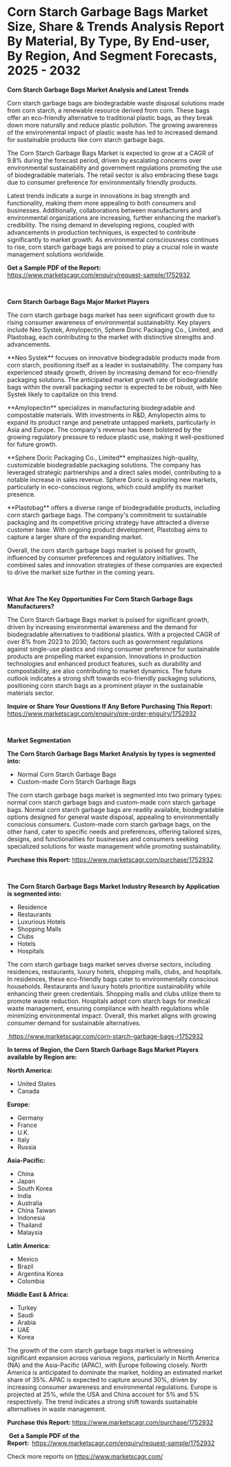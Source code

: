 <p><h1>Corn Starch Garbage Bags Market Size, Share & Trends Analysis Report By Material, By Type, By End-user, By Region, And Segment Forecasts, 2025 - 2032</h1></p><p><strong>Corn Starch Garbage Bags Market Analysis and Latest Trends</strong></p>
<p><p>Corn starch garbage bags are biodegradable waste disposal solutions made from corn starch, a renewable resource derived from corn. These bags offer an eco-friendly alternative to traditional plastic bags, as they break down more naturally and reduce plastic pollution. The growing awareness of the environmental impact of plastic waste has led to increased demand for sustainable products like corn starch garbage bags.</p><p>The Corn Starch Garbage Bags Market is expected to grow at a CAGR of 9.8% during the forecast period, driven by escalating concerns over environmental sustainability and government regulations promoting the use of biodegradable materials. The retail sector is also embracing these bags due to consumer preference for environmentally friendly products. </p><p>Latest trends indicate a surge in innovations in bag strength and functionality, making them more appealing to both consumers and businesses. Additionally, collaborations between manufacturers and environmental organizations are increasing, further enhancing the market’s credibility. The rising demand in developing regions, coupled with advancements in production techniques, is expected to contribute significantly to market growth. As environmental consciousness continues to rise, corn starch garbage bags are poised to play a crucial role in waste management solutions worldwide.</p></p>
<p><strong>Get a Sample PDF of the Report:&nbsp;</strong> <a href="https://www.marketscagr.com/enquiry/request-sample/1752932?utm_campaign=2991&utm_medium=2&utm_source=Github&utm_content=ia&utm_term=05042025&utm_id=corn-starch-garbage-bags">https://www.marketscagr.com/enquiry/request-sample/1752932</a></p>
<p>&nbsp;</p>
<p><strong>Corn Starch Garbage Bags Major Market Players</strong></p>
<p><p>The corn starch garbage bags market has seen significant growth due to rising consumer awareness of environmental sustainability. Key players include Neo Systek, Amylopectin, Sphere Doric Packaging Co., Limited, and Plastobag, each contributing to the market with distinctive strengths and advancements.</p><p>**Neo Systek** focuses on innovative biodegradable products made from corn starch, positioning itself as a leader in sustainability. The company has experienced steady growth, driven by increasing demand for eco-friendly packaging solutions. The anticipated market growth rate of biodegradable bags within the overall packaging sector is expected to be robust, with Neo Systek likely to capitalize on this trend.</p><p>**Amylopectin** specializes in manufacturing biodegradable and compostable materials. With investments in R&D, Amylopectin aims to expand its product range and penetrate untapped markets, particularly in Asia and Europe. The company's revenue has been bolstered by the growing regulatory pressure to reduce plastic use, making it well-positioned for future growth.</p><p>**Sphere Doric Packaging Co., Limited** emphasizes high-quality, customizable biodegradable packaging solutions. The company has leveraged strategic partnerships and a direct sales model, contributing to a notable increase in sales revenue. Sphere Doric is exploring new markets, particularly in eco-conscious regions, which could amplify its market presence.</p><p>**Plastobag** offers a diverse range of biodegradable products, including corn starch garbage bags. The company's commitment to sustainable packaging and its competitive pricing strategy have attracted a diverse customer base. With ongoing product development, Plastobag aims to capture a larger share of the expanding market.</p><p>Overall, the corn starch garbage bags market is poised for growth, influenced by consumer preferences and regulatory initiatives. The combined sales and innovation strategies of these companies are expected to drive the market size further in the coming years.</p></p>
<p>&nbsp;</p>
<p><strong>What Are The Key Opportunities For Corn Starch Garbage Bags Manufacturers?</strong></p>
<p><p>The Corn Starch Garbage Bags market is poised for significant growth, driven by increasing environmental awareness and the demand for biodegradable alternatives to traditional plastics. With a projected CAGR of over 8% from 2023 to 2030, factors such as government regulations against single-use plastics and rising consumer preference for sustainable products are propelling market expansion. Innovations in production technologies and enhanced product features, such as durability and compostability, are also contributing to market dynamics. The future outlook indicates a strong shift towards eco-friendly packaging solutions, positioning corn starch bags as a prominent player in the sustainable materials sector.</p></p>
<p><strong>Inquire or Share Your Questions If Any Before Purchasing This Report:</strong> <a href="https://www.marketscagr.com/enquiry/pre-order-enquiry/1752932?utm_campaign=2991&utm_medium=2&utm_source=Github&utm_content=ia&utm_term=05042025&utm_id=corn-starch-garbage-bags">https://www.marketscagr.com/enquiry/pre-order-enquiry/1752932</a></p>
<p>&nbsp;</p>
<p><strong>Market Segmentation</strong></p>
<p><strong>The Corn Starch Garbage Bags Market Analysis by types is segmented into:</strong></p>
<p><ul><li>Normal Corn Starch Garbage Bags</li><li>Custom-made Corn Starch Garbage Bags</li></ul></p>
<p><p>The corn starch garbage bags market is segmented into two primary types: normal corn starch garbage bags and custom-made corn starch garbage bags. Normal corn starch garbage bags are readily available, biodegradable options designed for general waste disposal, appealing to environmentally conscious consumers. Custom-made corn starch garbage bags, on the other hand, cater to specific needs and preferences, offering tailored sizes, designs, and functionalities for businesses and consumers seeking specialized solutions for waste management while promoting sustainability.</p></p>
<p><strong>Purchase this Report:&nbsp;</strong><a href="https://www.marketscagr.com/purchase/1752932?utm_campaign=2991&utm_medium=2&utm_source=Github&utm_content=ia&utm_term=05042025&utm_id=corn-starch-garbage-bags">https://www.marketscagr.com/purchase/1752932</a></p>
<p>&nbsp;</p>
<p><strong>The Corn Starch Garbage Bags Market Industry Research by Application is segmented into:</strong></p>
<p><ul><li>Residence</li><li>Restaurants</li><li>Luxurious Hotels</li><li>Shopping Malls</li><li>Clubs</li><li>Hotels</li><li>Hospitals</li></ul></p>
<p><p>The corn starch garbage bags market serves diverse sectors, including residences, restaurants, luxury hotels, shopping malls, clubs, and hospitals. In residences, these eco-friendly bags cater to environmentally conscious households. Restaurants and luxury hotels prioritize sustainability while enhancing their green credentials. Shopping malls and clubs utilize them to promote waste reduction. Hospitals adopt corn starch bags for medical waste management, ensuring compliance with health regulations while minimizing environmental impact. Overall, this market aligns with growing consumer demand for sustainable alternatives.</p></p>
<p><a href="https://www.marketscagr.com/corn-starch-garbage-bags-r1752932?utm_campaign=2991&utm_medium=2&utm_source=Github&utm_content=ia&utm_term=05042025&utm_id=corn-starch-garbage-bags">&nbsp;https://www.marketscagr.com/corn-starch-garbage-bags-r1752932</a></p>
<p><strong>In terms of Region, the Corn Starch Garbage Bags Market Players available by Region are:</strong></p>
<p>
    <p> <strong> North America: </strong>
        <ul>
            <li>United States</li>
            <li>Canada</li>
        </ul>
        </p> 
    <p> <strong> Europe: </strong>
        <ul>
            <li>Germany</li>
            <li>France</li>
            <li>U.K.</li>
            <li>Italy</li>
            <li>Russia</li>
        </ul>
        </p> 
    <p> <strong> Asia-Pacific: </strong>
        <ul>
            <li>China</li>
            <li>Japan</li>
            <li>South Korea</li>
            <li>India</li>
            <li>Australia</li>
            <li>China Taiwan</li>
            <li>Indonesia</li>
            <li>Thailand</li>
            <li>Malaysia</li>
        </ul>
        </p> 
    <p> <strong> Latin America: </strong>
        <ul>
            <li>Mexico</li>
            <li>Brazil</li>
            <li>Argentina Korea</li>
            <li>Colombia</li>
        </ul>
        </p> 
    <p> <strong> Middle East & Africa: </strong>
        <ul>
            <li>Turkey</li>
            <li>Saudi</li>
            <li>Arabia</li>
            <li>UAE</li>
            <li>Korea</li>
        </ul>
    </p>
    </p>
<p><p>The growth of the corn starch garbage bags market is witnessing significant expansion across various regions, particularly in North America (NA) and the Asia-Pacific (APAC), with Europe following closely. North America is anticipated to dominate the market, holding an estimated market share of 35%. APAC is expected to capture around 30%, driven by increasing consumer awareness and environmental regulations. Europe is projected at 25%, while the USA and China account for 5% and 5% respectively. The trend indicates a strong shift towards sustainable alternatives in waste management.</p></p>
<p><strong>Purchase this Report: </strong><a href="https://www.marketscagr.com/purchase/1752932?utm_campaign=2991&utm_medium=2&utm_source=Github&utm_content=ia&utm_term=05042025&utm_id=corn-starch-garbage-bags">https://www.marketscagr.com/purchase/1752932</a></p>
<p>&nbsp;<strong>Get a Sample PDF of the Report:&nbsp;&nbsp;</strong><a href="https://www.marketscagr.com/enquiry/request-sample/1752932?utm_campaign=2991&utm_medium=2&utm_source=Github&utm_content=ia&utm_term=05042025&utm_id=corn-starch-garbage-bags">https://www.marketscagr.com/enquiry/request-sample/1752932</a></p>
<p><strong></strong></p>
<p>Check more reports on <a href="https://www.marketscagr.com/?utm_campaign=2991&utm_medium=2&utm_source=Github&utm_content=ia&utm_term=05042025&utm_id=corn-starch-garbage-bags">https://www.marketscagr.com/</a></p>